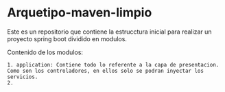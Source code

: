 # Arquetipo-maven-limpio
Este es un repositorio que contiene la estrucctura inicial para realizar un proyecto spring boot dividido en modulos.

Contenido de los modulos:

	1. application: Contiene todo lo referente a la capa de presentacion. Como son los controladores, en ellos solo se podran inyectar los servicios.
	2. 
